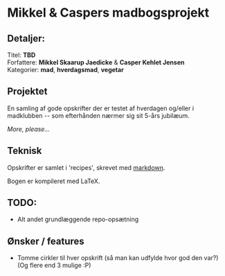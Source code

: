 # Mikkel & Caspers madbogsprojekt

## Detaljer:
Titel: __TBD__  
Forfattere: __Mikkel Skaarup Jaedicke__ & __Casper Kehlet Jensen__  
Kategorier: __mad__, __hverdagsmad__, __vegetar__

## Projektet
En samling af gode opskrifter der er testet af hverdagen og/eller i madklubben --
som efterhånden nærmer sig sit 5-års jubilæum.

*More, please...*

## Teknisk
Opskrifter er samlet i 'recipes', skrevet med [markdown](http://commonmark.org/).

Bogen er kompileret med LaTeX.

## TODO:
 - Alt andet grundlæggende repo-opsætning

## Ønsker / features
 - Tomme cirkler til hver opskrift (så man kan udfylde hvor god den var?) (Og flere end 3 mulige :P)
